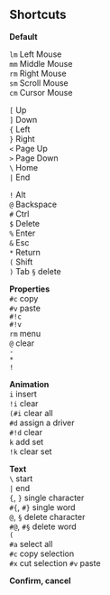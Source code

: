 ## Shortcuts

**Default**

`lm` Left Mouse  
`mm` Middle Mouse  
`rm` Right Mouse  
`sm` Scroll Mouse  
`cm` Cursor Mouse  

`[` Up  
`]` Down  
`{` Left  
`}` Right  
`<` Page Up  
`>` Page Down  
`\` Home   
`|` End  

`!` Alt  
`@` Backspace  
`#` Ctrl  
`$` Delete  
`%` Enter  
`&` Esc  
`*` Return  
`(` Shift   
`)` Tab
`§` delete  

**Properties**  
`#c` copy  
`#v` paste  
`#!c`  
`#!v`  
`rm` menu  
`@` clear  
`-`  
`*`  
`!`  

**Animation**  
`i` insert  
`!i` clear  
`(#i` clear all  
`#d` assign a driver  
`#!d` clear  
`k` add set  
`!k` clear set 

**Text**  
`\` start  
`|` end  
`{`, `}` single character  
`#{`, `#}` single word  
`@`, `§` delete character  
`#@`, `#§` delete word  
`(`  
`#a` select all  
`#c` copy selection  
`#x` cut selection 
`#v` paste

**Confirm, cancel**  
